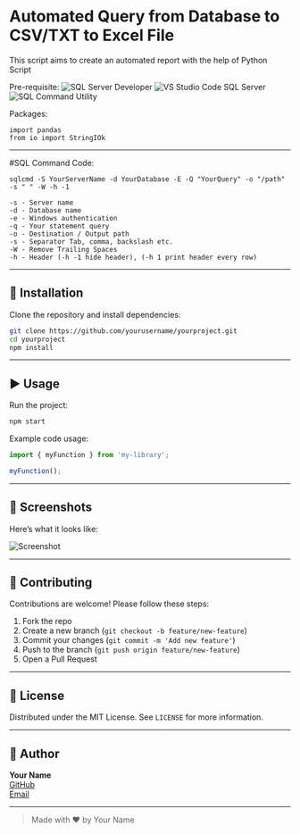 # Automated Query from Database to CSV/TXT to Excel File

This script aims to create an automated report with the help of Python Script

Pre-requisite:
![SQL Server Developer](https://www.microsoft.com/en-us/sql-server/developer-tools)
![VS Studio Code SQL Server](https://www.microsoft.com/en-us/sql-server/sql-server-downloads?msockid=255b760893ae6f862b47600292af6e07)
![SQL Command Utility](https://learn.microsoft.com/en-us/sql/tools/sqlcmd/sqlcmd-utility?view=sql-server-ver16&tabs=odbc%2Cwindows%2Cwindows-support&pivots=cs1-cmd#download-and-install)

Packages:
```
import pandas
from io import StringIOk
```

---

#SQL Command Code:
```
sqlcmd -S YourServerName -d YourDatabase -E -Q "YourQuery" -o "/path" -s " " -W -h -1

-s - Server name
-d - Database name
-e - Windows authentication
-q - Your statement query
-o - Destination / Output path
-s - Separator Tab, comma, backslash etc.
-W - Remove Trailing Spaces
-h - Header (-h -1 hide header), (-h 1 print header every row)
```

---

## 💾 Installation

Clone the repository and install dependencies:

```bash
git clone https://github.com/yourusername/yourproject.git
cd yourproject
npm install
```

---

## ▶️ Usage

Run the project:

```bash
npm start
```

Example code usage:

```js
import { myFunction } from 'my-library';

myFunction();
```

---

## 📸 Screenshots

Here’s what it looks like:

![Screenshot](screenshot.png)

---

## 🤝 Contributing

Contributions are welcome! Please follow these steps:

1. Fork the repo
2. Create a new branch (`git checkout -b feature/new-feature`)
3. Commit your changes (`git commit -m 'Add new feature'`)
4. Push to the branch (`git push origin feature/new-feature`)
5. Open a Pull Request

---

## 📄 License

Distributed under the MIT License. See `LICENSE` for more information.

---

## 👤 Author

**Your Name**  
[GitHub](https://github.com/yourusername)  
[Email](mailto:your.email@example.com)

---

> Made with ❤️ by Your Name
